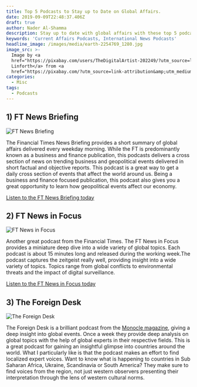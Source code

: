 ```yaml
---
title: Top 5 Podcasts to Stay up to Date on Global Affairs.
date: 2019-09-09T22:48:37.406Z
draft: true
author: Nader Al-Shamma
description: Stay up to date with global affairs with these top 5 podcasts.
keywords: 'Current Affairs Podcasts, International News Podcasts'
headline_image: /images/media/earth-2254769_1280.jpg
image_src: >-
  Image by <a
  href="https://pixabay.com/users/TheDigitalArtist-202249/?utm_source=link-attribution&amp;utm_medium=referral&amp;utm_campaign=image&amp;utm_content=2254769">Pete
  Linforth</a> from <a
  href="https://pixabay.com/?utm_source=link-attribution&amp;utm_medium=referral&amp;utm_campaign=image&amp;utm_content=2254769">Pixabay</a>
categories:
  - Misc
tags:
  - Podcasts
---
```

## 1) FT News Briefing

![FT News Briefing](/images/media/ftnewslogo.jpg "FT News Briefing")

The Financial Times News Briefing provides a short summary of global affairs delivered every weekday morning. While the FT is predominantly known as a business and finance publication, this podcasts delivers a cross section of news on trending business and geopolitical events delivered in short factual and objective reports. This podcast is a great way to get a daily cross section of events that affect the world around us. Being a business and finance focused publication, this podcast  also gives you a great opportunity to learn how geopolitical events affect our economy. 

[Listen to the FT News Briefing today](https://www.ft.com/newsbriefing)

## 2) FT News in Focus

![FT News in Focus](/images/media/ftnewsfocus.jpeg "FT News in Focus")

Another great podcast from the Financial Times. The FT News in Focus provides a miniature deep dive into a wide variety of global topics. Each podcast is about 15 minutes long and released during the working week.The podcast captures the zeitgeist really well, providing insight into a wide variety of topics. Topics range from global conflicts to environmental  threats and the impact of digital surveillance.

[Listen to the FT News in Focus today](https://www.ft.com/news-in-focus)   

## 3) The Foreign Desk

![The Foreign Desk ](/images/media/foriegn-desk.jpeg "The Foreign Desk ")

The Foreign Desk is a brilliant podcast from the [Monocle magazine](https://monocle.com/), giving a deep insight into global events. Once a week they provide deep analysis on global topics with the help of global experts in their respective fields. This is a great podcast for gaining an insightful glimpse into countries around the world. What I particularly like is that the podcast makes an effort to find localized expert voices. Want to know what is happening to countries in Sub Saharan Africa, Ukraine, Scandinavia or South America? They make sure to find voices from the region, not just western observers presenting their interpretation through the lens of western cultural norms. 
